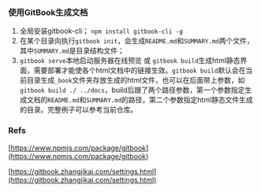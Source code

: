 ### 使用GitBook生成文档

1. 全局安装gitbook-cli； `npm install gitbook-cli -g`
2. 在某个目录向执行`gitbook init`，会生成`README.md`和`SUMMARY.md`两个文件，其中`SUMMARY.md`是目录结构文件；
3. `gitbook serve`本地启动服务器在线预览 或 `gitbook build`生成html静态界面，需要部署才能使各个html文档中的链接生效。`gitbook build`默认会在当前目录生成`_book`文件夹存放生成的html文件，也可以在后面带上参数，如`gitbook build ./ ../docs`，build后跟了两个路径参数，第一个参数指定生成文档的`README.md`和`SUMMARY.md`的路径，第二个参数指定html静态文件生成的目录。完整例子可以参考当前仓库。

### Refs
[https://www.npmjs.com/package/gitbook](https://www.npmjs.com/package/gitbook)

[https://gitbook.zhangjikai.com/settings.html](https://gitbook.zhangjikai.com/settings.html)
